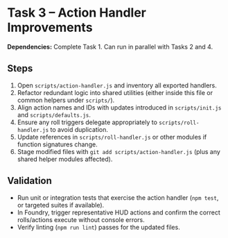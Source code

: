 # Task 3 – Action Handler Improvements

**Dependencies:** Complete Task 1. Can run in parallel with Tasks 2 and 4.

## Steps
1. Open `scripts/action-handler.js` and inventory all exported handlers.
2. Refactor redundant logic into shared utilities (either inside this file or common helpers under `scripts/`).
3. Align action names and IDs with updates introduced in `scripts/init.js` and `scripts/defaults.js`.
4. Ensure any roll triggers delegate appropriately to `scripts/roll-handler.js` to avoid duplication.
5. Update references in `scripts/roll-handler.js` or other modules if function signatures change.
6. Stage modified files with `git add scripts/action-handler.js` (plus any shared helper modules affected).

## Validation
- Run unit or integration tests that exercise the action handler (`npm test`, or targeted suites if available).
- In Foundry, trigger representative HUD actions and confirm the correct rolls/actions execute without console errors.
- Verify linting (`npm run lint`) passes for the updated files.
